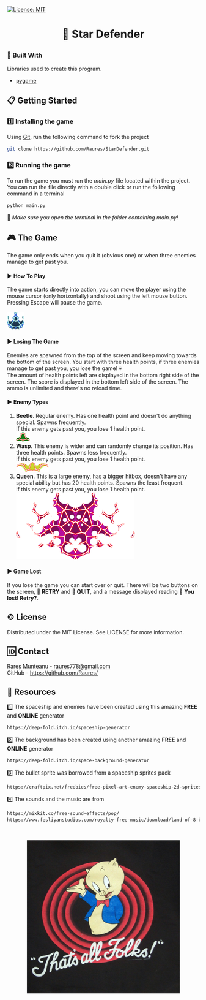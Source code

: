 [![License: MIT](https://img.shields.io/badge/License-MIT-yellow.svg)](https://opensource.org/licenses/MIT)
# <p align="center">:rocket: Star Defender</p>
### :hammer: Built With
Libraries used to create this program.<br>
* <a href="https://www.pygame.org/download.shtml">pygame</a>
## :clipboard: Getting Started
### :one: Installing the game
Using <a href="https://git-scm.com/downloads">Git</a>, run the following command to fork the project
```sh
git clone https://github.com/Raures/StarDefender.git
```
### :two: Running the game
To run the game you must run the *main.py* file located within the project.
You can run the file directly with a double click or run the following command in a terminal
```sh
python main.py
```
:small_red_triangle_down: *Make sure you open the terminal in the folder containing main.py!*
## :video_game: The Game
The game only ends when you quit it (obvious one) or when three enemies manage to get past you.
#### :arrow_forward: How To Play
The game starts directly into action, you can move the player using the mouse cursor (only horizontally) and shoot using the left mouse button.
Pressing Escape will pause the game.<br><br>
<img src="https://github.com/Raures/StarDefender/blob/master/imgs/Defender.png" width="45" height="45"/><br>
#### :arrow_forward: Losing The Game
Enemies are spawned from the top of the screen and keep moving towards the bottom of the screen.
You start with three health points, if three enemies manage to get past you, you lose the game! :skull:<br>
The amount of health points left are displayed in the bottom right side of the screen.
The score is displayed in the bottom left side of the screen.
The ammo is unlimited and there's no reload time.
#### :arrow_forward: Enemy Types
1. **Beetle**.
Regular enemy. Has one health point and doesn't do anything special. Spawns frequently.<br>
If this enemy gets past you, you lose 1 health point.<br>
<img src="https://github.com/Raures/StarDefender/blob/master/imgs/Beetle.png" width="35" height="25"/><br>
2. **Wasp**.
This enemy is wider and can randomly change its position. Has three health points. Spawns less frequently.<br>
If this enemy gets past you, you lose 1 health point.<br>
<img src="https://github.com/Raures/StarDefender/blob/master/imgs/Wasp.png" width="85" height="25"/><br>
3. **Queen**.
This is a large enemy, has a bigger hitbox, doesn't have any special ability but has 20 health points. Spawns the least frequent.<br>
If this enemy gets past you, you lose 1 health point.<br>
<img src="https://github.com/Raures/StarDefender/blob/master/imgs/Queen.png" width="310" height="175"/><br>
#### :arrow_forward: Game Lost
If you lose the game you can start over or quit. There will be two buttons on the screen, :black_square_button: **RETRY** and :black_square_button: **QUIT**, and a message displayed reading :closed_book: **You lost! Retry?**.
## :copyright: License
Distributed under the MIT License. See LICENSE for more information.
## :id: Contact
Rareș Munteanu - raures778@gmail.com<br>
GitHub - https://github.com/Raures/
## :deciduous_tree: Resources
:one: The spaceship and enemies have been created using this amazing **FREE** and **ONLINE** generator
```sh
https://deep-fold.itch.io/spaceship-generator
```
:two: The background has been created using another amazing **FREE** and **ONLINE** generator
```sh
https://deep-fold.itch.io/space-background-generator
```
:three: The bullet sprite was borrowed from a spaceship sprites pack
```sh
https://craftpix.net/freebies/free-pixel-art-enemy-spaceship-2d-sprites/
```
:four: The sounds and the music are from
```sh
https://mixkit.co/free-sound-effects/pop/
https://www.fesliyanstudios.com/royalty-free-music/download/land-of-8-bits/288
```
<br>
<p align="center"><img src="https://github.com/Raures/StarDefender/blob/master/imgs/0cb42d7c7f68fed8519555dd846b307b.jpg" width="400" height="400"/></p>
